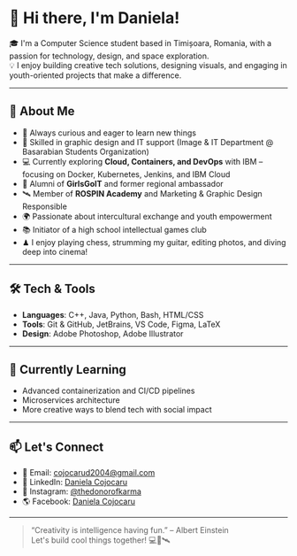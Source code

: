 # 👋 Hi there, I'm Daniela!

🎓 I'm a Computer Science student based in Timișoara, Romania, with a passion for technology, design, and space exploration.  
💡 I enjoy building creative tech solutions, designing visuals, and engaging in youth-oriented projects that make a difference.

---

## 🚀 About Me

- 🧠 Always curious and eager to learn new things  
- 🎨 Skilled in graphic design and IT support (Image & IT Department @ Basarabian Students Organization)  
- 💻 Currently exploring **Cloud, Containers, and DevOps** with IBM – focusing on Docker, Kubernetes, Jenkins, and IBM Cloud  
- 💫 Alumni of **GirlsGoIT** and former regional ambassador  
- 🛰 Member of **ROSPIN Academy** and Marketing & Graphic Design Responsible  
- 🌍 Passionate about intercultural exchange and youth empowerment
- 📚 Initiator of a high school intellectual games club  
- ♟ I enjoy playing chess, strumming my guitar, editing photos, and diving deep into cinema!

---

## 🛠️ Tech & Tools

- **Languages**: C++, Java, Python, Bash, HTML/CSS
- **Tools**: Git & GitHub, JetBrains, VS Code, Figma, LaTeX
- **Design**: Adobe Photoshop, Adobe Illustrator

---

## 🌱 Currently Learning

- Advanced containerization and CI/CD pipelines  
- Microservices architecture  
- More creative ways to blend tech with social impact

---

## 📫 Let's Connect

- 💌 Email: [cojocarud2004@gmail.com](cojocarud2004@gmail.com)
- 🔗 LinkedIn: [Daniela Cojocaru](https://www.linkedin.com/in/daniela-cojocaru-39188a293/)
- 💫 Instagram: [@thedonorofkarma](https://www.instagram.com/thedonorofkarma/)
- 🌎 Facebook: [Daniela Cojocaru](https://web.facebook.com/laura.pergolizzi.948)

---

> “Creativity is intelligence having fun.” – Albert Einstein  
Let's build cool things together! 💻🎨🛰️

